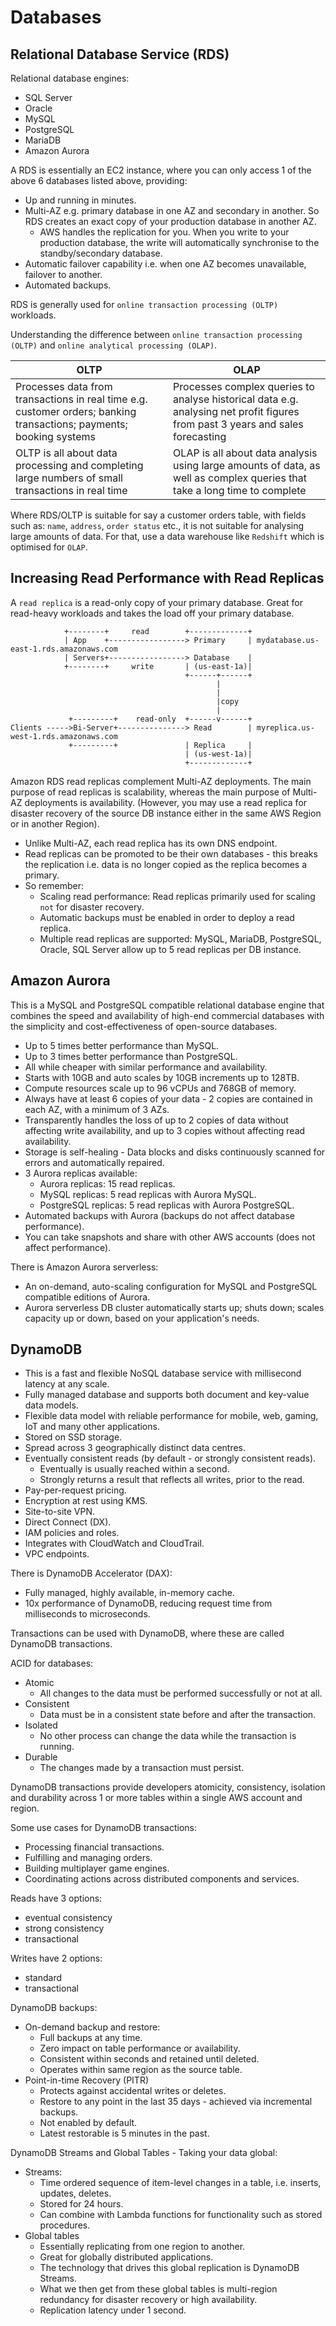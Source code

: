 # Databases

## Relational Database Service (RDS)

Relational database engines:
- SQL Server
- Oracle
- MySQL
- PostgreSQL
- MariaDB
- Amazon Aurora

A RDS is essentially an EC2 instance, where you can only access 1 of the above 6 databases listed above, providing:
- Up and running in minutes.
- Multi-AZ e.g. primary database in one AZ and secondary in another. So RDS creates an exact copy of your production database in another AZ. 
  - AWS handles the replication for you. When you write to your production database, the write will automatically synchronise to the standby/secondary database.
- Automatic failover capability i.e. when one AZ becomes unavailable, failover to another.
- Automated backups.

RDS is generally used for `online transaction processing (OLTP)` workloads.

Understanding the difference between `online transaction processing (OLTP)` and `online analytical processing (OLAP)`.

| OLTP                                                                                                                 | OLAP                                                                                                                           |
|----------------------------------------------------------------------------------------------------------------------|--------------------------------------------------------------------------------------------------------------------------------|
| Processes data from transactions in real time e.g. customer orders; banking transactions; payments; booking systems  | Processes complex queries to analyse historical data e.g. analysing net profit figures from past 3 years and sales forecasting |
| OLTP is all about data processing and completing large numbers of small transactions in real time                    | OLAP is all about data analysis using large amounts of data, as well as complex queries that take a long time to complete      |

Where RDS/OLTP is suitable for say a customer orders table, with fields such as: `name`, `address`, `order status` etc., it is not suitable for analysing large amounts of data.
For that, use a data warehouse like `Redshift` which is optimised for `OLAP`.

## Increasing Read Performance with Read Replicas

A `read replica` is a read-only copy of your primary database.
Great for read-heavy workloads and takes the load off your primary database.
```
            +--------+     read        +-------------+
            | App    +-----------------> Primary     | mydatabase.us-east-1.rds.amazonaws.com
            | Servers+-----------------> Database    |
            +--------+     write       | (us-east-1a)|
                                       +------+------+
                                              |
                                              |
                                              |copy
                                              |
             +---------+    read-only  +------v------+
Clients ----->Bi-Server+---------------> Read        | myreplica.us-west-1.rds.amazonaws.com
             +---------+               | Replica     |
                                       | (us-west-1a)|
                                       +-------------+
```

Amazon RDS read replicas complement Multi-AZ deployments.
The main purpose of read replicas is scalability, whereas the main purpose of Multi-AZ deployments is availability.
(However, you may use a read replica for disaster recovery of the source DB instance either in the same AWS Region or in another Region).

- Unlike Multi-AZ, each read replica has its own DNS endpoint.
- Read replicas can be promoted to be their own databases - this breaks the replication i.e. data is no longer copied as the replica becomes a primary.
- So remember:
  - Scaling read performance: Read replicas primarily used for scaling `not` for disaster recovery.
  - Automatic backups must be enabled in order to deploy a read replica.
  - Multiple read replicas are supported: MySQL, MariaDB, PostgreSQL, Oracle, SQL Server allow up to 5 read replicas per DB instance. 

## Amazon Aurora

This is a MySQL and PostgreSQL compatible relational database engine that combines the speed and availability of high-end commercial databases with the simplicity and cost-effectiveness of open-source databases.
- Up to 5 times better performance than MySQL.
- Up to 3 times better performance than PostgreSQL.
- All while cheaper with similar performance and availability.
- Starts with 10GB and auto scales by 10GB increments up to 128TB.
- Compute resources scale up to 96 vCPUs and 768GB of memory.
- Always have at least 6 copies of your data - 2 copies are contained in each AZ, with a minimum of 3 AZs.
- Transparently handles the loss of up to 2 copies of data without affecting write availability, and up to 3 copies without affecting read availability.
- Storage is self-healing - Data blocks and disks continuously scanned for errors and automatically repaired.
- 3 Aurora replicas available:
  - Aurora replicas: 15 read replicas.
  - MySQL replicas: 5 read replicas with Aurora MySQL. 
  - PostgreSQL replicas: 5 read replicas with Aurora PostgreSQL.
- Automated backups with Aurora (backups do not affect database performance).
- You can take snapshots and share with other AWS accounts (does not affect performance).

There is Amazon Aurora serverless:
- An on-demand, auto-scaling configuration for MySQL and PostgreSQL compatible editions of Aurora.
- Aurora serverless DB cluster automatically starts up; shuts down; scales capacity up or down, based on your application's needs.

## DynamoDB

- This is a fast and flexible NoSQL database service with millisecond latency at any scale.
- Fully managed database and supports both document and key-value data models.
- Flexible data model with reliable performance for mobile, web, gaming, IoT and many other applications.
- Stored on SSD storage.
- Spread across 3 geographically distinct data centres.
- Eventually consistent reads (by default - or strongly consistent reads).
  - Eventually is usually reached within a second.
  - Strongly returns a result that reflects all writes, prior to the read.
- Pay-per-request pricing.
- Encryption at rest using KMS.
- Site-to-site VPN.
- Direct Connect (DX).
- IAM policies and roles.
- Integrates with CloudWatch and CloudTrail.
- VPC endpoints. 

There is DynamoDB Accelerator (DAX):
- Fully managed, highly available, in-memory cache.
- 10x performance of DynamoDB, reducing request time from milliseconds to microseconds.

Transactions can be used with DynamoDB, where these are called DynamoDB transactions.

ACID for databases:
- Atomic
  - All changes to the data must be performed successfully or not at all.
- Consistent
  - Data must be in a consistent state before and after the transaction.
- Isolated
  - No other process can change the data while the transaction is running.
- Durable
  - The changes made by a transaction must persist.

DynamoDB transactions provide developers atomicity, consistency, isolation and durability across 1 or more tables within a single AWS account and region.

Some use cases for DynamoDB transactions:
- Processing financial transactions.
- Fulfilling and managing orders.
- Building multiplayer game engines.
- Coordinating actions across distributed components and services.

Reads have 3 options:
- eventual consistency
- strong consistency
- transactional

Writes have 2 options:
- standard
- transactional

DynamoDB backups:
- On-demand backup and restore:
  - Full backups at any time.
  - Zero impact on table performance or availability.
  - Consistent within seconds and retained until deleted.
  - Operates within same region as the source table.
- Point-in-time Recovery (PITR)
  - Protects against accidental writes or deletes.
  - Restore to any point in the last 35 days - achieved via incremental backups.
  - Not enabled by default.
  - Latest restorable is 5 minutes in the past.

DynamoDB Streams and Global Tables - Taking your data global:
- Streams:
  - Time ordered sequence of item-level changes in a table, i.e. inserts, updates, deletes.
  - Stored for 24 hours.
  - Can combine with Lambda functions for functionality such as stored procedures.
- Global tables
  - Essentially replicating from one region to another.
  - Great for globally distributed applications.
  - The technology that drives this global replication is DynamoDB Streams.
  - What we then get from these global tables is multi-region redundancy for disaster recovery or high availability.
  - Replication latency under 1 second.